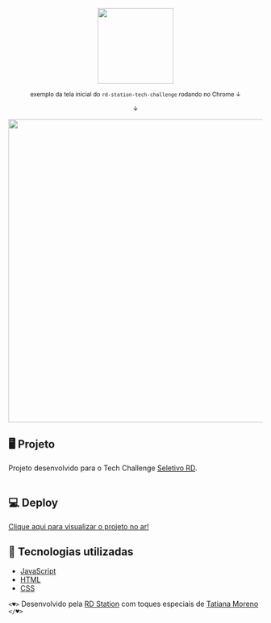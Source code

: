 <p align="center">
  <img src="https://www.rdstation.com/wp-content/themes/rdstation/assets/img//logos/rebrand/rd-station-cor-md.svg" width="150" >
</p>

<p align="center">
  <sub>exemplo da tela inicial do <code>rd-station-tech-challenge</code> rodando no Chrome ↓</sub>
</p>

<p align="center">
  <sub>↓</sub> 
</p>

<p align="center">
  <kbd>
  <img src="https://ik.imagekit.io/tatmorenno/rd_mMgt5Bl2L.jpeg?ik-sdk-version=javascript-1.4.3&updatedAt=1669781620914" width="800" height="600" >
   </kbd>
</p>


## 🖥️ Projeto
Projeto desenvolvido para o Tech Challenge [Seletivo RD](https://resultadosdigitais.com.br/).<br><br>

## 💻 Deploy

[Clique aqui para visualizar o projeto no ar!](https://tatmorenno.github.io/rd-station-tech-challenge/)


## 🚀 Tecnologias utilizadas

- [JavaScript](https://www.javascript.com/)
- [HTML](https://www.w3schools.com/html/)
- [CSS](https://www.w3.org/Style/CSS/Overview.en.html)


```<♥>``` Desenvolvido pela [RD Station](https://resultadosdigitais.com.br/) com toques especiais de [Tatiana Moreno](https://www.linkedin.com/in/tatmorenno/) ```</♥>```
